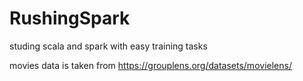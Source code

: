# RushingSpark
studing scala and spark with easy training tasks

movies data is taken from https://grouplens.org/datasets/movielens/
